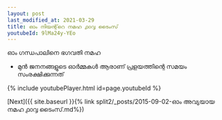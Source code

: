 ```yaml
---
layout: post
last_modified_at: 2021-03-29
title: ഓം നിയന്റ്‌റെ നമഹ ൧൦൮ ടൈംസ്
youtubeId: 9lMa24y-YEo
---
```

 
 
 ഓം ഗന്ധപാലിനെ ഭഗവതി നമഹ 
 
 -  മുൻ ജനനങ്ങളുടെ ഓർമ്മകൾ ആരാണ് പ്രളയത്തിന്റെ സമയം സംരക്ഷിക്കുന്നത് 
 
  
 
  
 
 
 
 
 
 


{% include youtubePlayer.html id=page.youtubeId %}
 
[Next]({{ site.baseurl }}{% link  split2/_posts/2015-09-02-ഓം അവ്യയായ നമഹ ൧൦൮ ടൈംസ്.md%})
 
